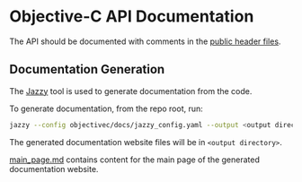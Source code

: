 # Objective-C API Documentation

The API should be documented with comments in the [public header files](../include).

## Documentation Generation

The [Jazzy](https://github.com/realm/jazzy) tool is used to generate documentation from the code.

To generate documentation, from the repo root, run:

```bash
jazzy --config objectivec/docs/jazzy_config.yaml --output <output directory>
```

The generated documentation website files will be in `<output directory>`.

[main_page.md](./main_page.md) contains content for the main page of the generated documentation website.
